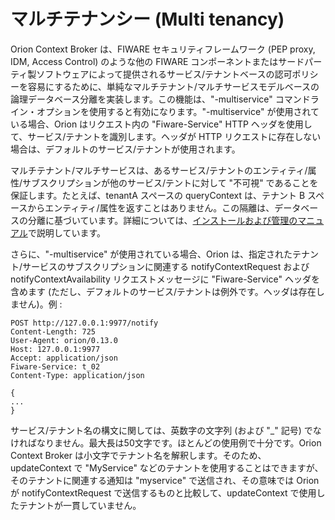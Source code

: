 # マルチテナンシー (Multi tenancy)

Orion Context Broker は、FIWARE セキュリティフレームワーク (PEP proxy, IDM, Access Control) のような他の FIWARE コンポーネントまたはサードパーティ製ソフトウェアによって提供されるサービス/テナントベースの認可ポリシーを容易にするために、単純なマルチテナント/マルチサービスモデルベースの論理データベース分離を実装します。この機能は、"-multiservice" コマンドライン・オプションを使用すると有効になります。"-multiservice" が使用されている場合、Orion はリクエスト内の "Fiware-Service" HTTP ヘッダを使用して、サービス/テナントを識別します。ヘッダが HTTP リクエストに存在しない場合は、デフォルトのサービス/テナントが使用されます。

マルチテナント/マルチサービスは、あるサービス/テナントのエンティティ/属性/サブスクリプションが他のサービス/テントに対して "不可視" であることを保証します。たとえば、tenantA スペースの queryContext は、テナント B スペースからエンティティ/属性を返すことはありません。この隔離は、データベースの分離に基づいています。詳細については、[インストールおよび管理のマニュアル](../admin/database_admin.md#multiservicemultitenant-database-separation)で説明しています。

さらに、"-multiservice" が使用されている場合、Orion は、指定されたテナント/サービスのサブスクリプションに関連する notifyContextRequest および notifyContextAvailability リクエストメッセージに "Fiware-Service" ヘッダを含めます (ただし、デフォルトのサービス/テナントは例外です。ヘッダは存在しません)。例 :

    POST http://127.0.0.1:9977/notify
    Content-Length: 725
    User-Agent: orion/0.13.0
    Host: 127.0.0.1:9977
    Accept: application/json
    Fiware-Service: t_02
    Content-Type: application/json

    {
    ...
    }

サービス/テナント名の構文に関しては、英数字の文字列 (および "\_" 記号) でなければなりません。最大長は50文字です。ほとんどの使用例で十分です。Orion Context Broker は小文字でテナント名を解釈します。そのため、updateContext で "MyService" などのテナントを使用することはできますが、そのテナントに関連する通知は "myservice" で送信され、その意味では Orion が notifyContextRequest で送信するものと比較して、updateContext で使用したテナントが一貫していません。
